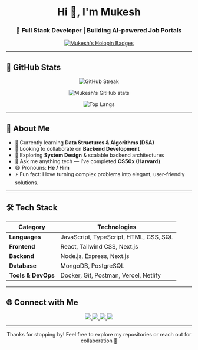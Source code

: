 <!-- Profile Header -->
<h1 align="center">Hi 👋, I'm Mukesh</h1>
<h3 align="center">🚀 Full Stack Developer | Building AI-powered Job Portals</h3>

<p align="center">
  <a href="https://holopin.io/@mukeshabhi">
    <img src="https://holopin.me/mukeshabhi" alt="Mukesh's Holopin Badges" />
  </a>
</p>

---

## 🧠 GitHub Stats

<p align="center">
  <img src="https://github-readme-streak-stats.herokuapp.com/?user=mukeshabhi&theme=tokyonight" alt="GitHub Streak" />
</p>

<p align="center">
  <img src="https://github-readme-stats.vercel.app/api?username=mukeshabhi&show_icons=true&theme=tokyonight" alt="Mukesh's GitHub stats" />
</p>

<p align="center">
  <img src="https://github-readme-stats.vercel.app/api/top-langs/?username=mukeshabhi&layout=compact&theme=tokyonight" alt="Top Langs" />
</p>

---

## 🧩 About Me

- 🌱 Currently learning **Data Structures & Algorithms (DSA)**
- 👯 Looking to collaborate on **Backend Development**
- 🤔 Exploring **System Design** & scalable backend architectures
- 💬 Ask me anything tech — I’ve completed **CS50x (Harvard)**
- 😄 Pronouns: **He / Him**
- ⚡ Fun fact: I love turning complex problems into elegant, user-friendly solutions.

---

## 🛠️ Tech Stack

| **Category** | **Technologies** |
|---------------|------------------|
| **Languages** | JavaScript, TypeScript, HTML, CSS, SQL |
| **Frontend**  | React, Tailwind CSS, Next.js |
| **Backend**   | Node.js, Express, Next.js |
| **Database**  | MongoDB, PostgreSQL |
| **Tools & DevOps** | Docker, Git, Postman, Vercel, Netlify |

---

## 🌐 Connect with Me

<p align="center">
  <a href="https://github.com/MukeshAbhi">
    <img src="https://img.shields.io/badge/GitHub-181717?style=for-the-badge&logo=github&logoColor=white" />
  </a>
  <a href="https://www.linkedin.com/in/mukeshpapanna">
    <img src="https://img.shields.io/badge/LinkedIn-0077B5?style=for-the-badge&logo=linkedin&logoColor=white" />
  </a>
  <a href="mailto:abhimukesh284@gmail.com">
    <img src="https://img.shields.io/badge/Email-D14836?style=for-the-badge&logo=gmail&logoColor=white" />
  </a>
  <a href="https://twitter.com/MukeshAbhi16">
    <img src="https://img.shields.io/badge/Twitter-1DA1F2?style=for-the-badge&logo=twitter&logoColor=white" />
  </a>
</p>

---

<p align="center">Thanks for stopping by! Feel free to explore my repositories or reach out for collaboration 🚀</p>
